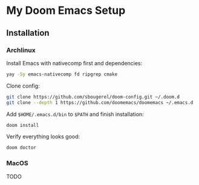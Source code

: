 # My Doom Emacs Setup

## Installation

### Archlinux

Install Emacs with nativecomp first and dependencies:
```bash
yay -Sy emacs-nativecomp fd ripgrep cmake
```

Clone config:
``` bash
git clone https://github.com/sbougerel/doom-config.git ~/.doom.d
git clone --depth 1 https://github.com/doomemacs/doomemacs ~/.emacs.d
```

Add `$HOME/.emacs.d/bin` to `$PATH` and finish installation: 
``` bash
doom install
```

Verify everything looks good:
``` bash
doom doctor
```

### MacOS

TODO

